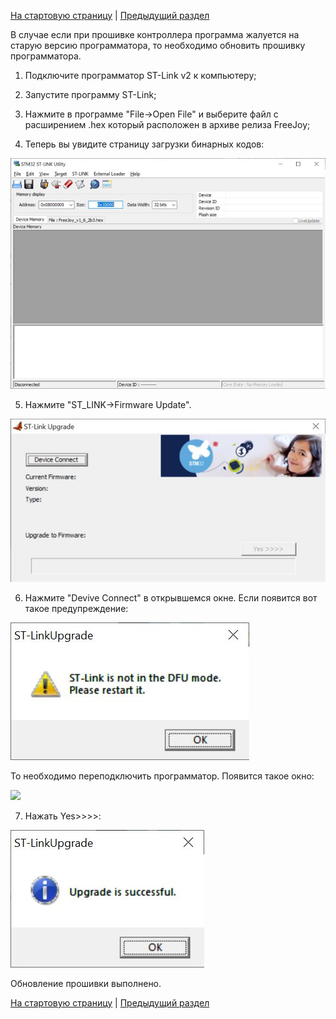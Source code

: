 [На стартовую страницу](../README.md) | [Предыдущий раздел](Прошивка-CKS32.md)

В случае если при прошивке контроллера программа жалуется на старую версию программатора, то необходимо обновить прошивку программатора.

1. Подключите программатор ST-Link v2 к компьютеру;

2. Запустите программу ST-Link;
3. Нажмите в программе "File->Open File" и выберите файл с расширением .hex который расположен в архиве релиза FreeJoy;
4. Теперь вы увидите страницу загрузки бинарных кодов:

![](../images/01.jpg)

5. Нажмите "ST_LINK->Firmware Update".

![](../images/02.jpg)

6. Нажмите "Devive Connect" в открывшемся окне. Если появится вот такое предупреждение:

![](../images/03.jpg)

То необходимо переподключить программатор. Появится такое окно:

![](../mages/04.jpg)

7. Нажать Yes>>>>:

![](../images/05.jpg)

Обновление прошивки выполнено.

[На стартовую страницу](../README.md) | [Предыдущий раздел](Прошивка-CKS32.md) 
